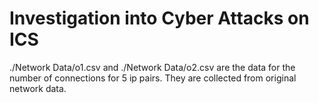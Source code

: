 # Investigation into Cyber Attacks on ICS
./Network Data/o1.csv and ./Network Data/o2.csv are the data for the number of connections for 5 ip pairs. They are collected from original network data.
